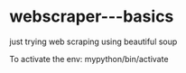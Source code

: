 # webscraper---basics
just trying web scraping using beautiful soup 

To activate the env:
mypython/bin/activate
